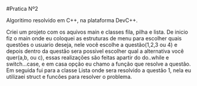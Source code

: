 #Pratica Nº2

Algoritimo resolvido em C++, na plataforma DevC++.

Criei um projeto com os aquivos main e classes fila, pilha e lista. De inicio fiz o main onde eu coloquei as estruturas de menu para escolher quais questões o usuario deseja, nele você escolhe a questão(1,2,3 ou 4) e depois dentro da questão sera possivel escolher qual a alternativa você quer(a,b, ou c), essas realizações são feitas apartir do do..while e switch...case, e em casa opção eu chamo a função que resolve a questão. Em seguida fui para a classe Lista onde sera resolvido a questão 1, nela eu utilizaei struct e funcões para resolver o problema.

